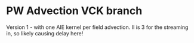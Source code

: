 # PW Advection VCK branch

Version 1 - with one AIE kernel per field advection. II is 3 for the streaming in, so likely causing delay here!

